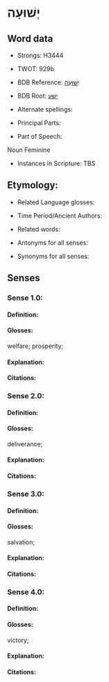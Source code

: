 # יְשׁוּעָה

<!-- Status: S2="NeedsEdits" -->
<!-- Lexica used for edits:   -->

## Word data

* Strongs: H3444

* TWOT: 929b

* BDB Reference: [יְשׁוּעָה](rc://en/bdb/dict/j.dy.ac)

* BDB Root: [ישׁע](rc://en/bdb/dict/j.dy.aa)

* Alternate spellings:

* Principal Parts:

* Part of Speech:

Noun Feminine

* Instances in Scripture: TBS

## Etymology:

* Related Language glosses:

* Time Period/Ancient Authors:

* Related words:

* Antonyms for all senses:

* Synonyms for all senses:

## Senses

### Sense 1.0:

#### Definition:

#### Glosses:

welfare; prosperity; 

#### Explanation:

#### Citations:



### Sense 2.0:

#### Definition:

#### Glosses:

deliverance; 

#### Explanation:

#### Citations:



### Sense 3.0:

#### Definition:

#### Glosses:

salvation; 

#### Explanation:

#### Citations:



### Sense 4.0:

#### Definition:

#### Glosses:

victory; 

#### Explanation:

#### Citations:



